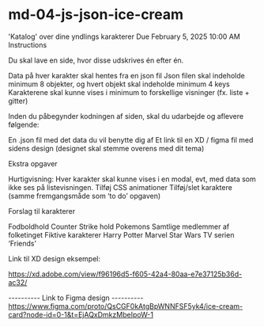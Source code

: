 # md-04-js-json-ice-cream

'Katalog' over dine yndlings karakterer
Due February 5, 2025 10:00 AM
Instructions

Du skal lave en side, hvor disse udskrives én efter én.

Data på hver karakter skal hentes fra en json fil
Json filen skal indeholde minimum 8 objekter, og hvert objekt skal indeholde minimum 4 keys
Karakterene skal kunne vises i minimum to forskellige visninger (fx. liste + gitter)

Inden du påbegynder kodningen af siden, skal du udarbejde og aflevere følgende:

En .json fil med det data du vil benytte dig af
Et link til en XD / figma fil med sidens design (designet skal stemme overens med dit tema)

Ekstra opgaver

Hurtigvisning: Hver karakter skal kunne vises i en modal, evt, med data som ikke ses på listevisningen.
Tilføj CSS animationer
Tilføj/slet karaktere (samme fremgangsmåde som ‘to do’ opgaven)

Forslag til karakterer

Fodboldhold
Counter Strike hold
Pokemons
Samtlige medlemmer af folketinget
Fiktive karakterer
Harry Potter
Marvel
Star Wars
TV serien ‘Friends’

Link til XD design eksempel:

https://xd.adobe.com/view/f96196d5-f605-42a4-80aa-e7e37125b36d-ac32/

---------- Link to Figma design ----------
https://www.figma.com/proto/QsCGF0kAtgBpWNNFSF5yk4/ice-cream-card?node-id=0-1&t=EjAQxDmkzMbeIpoW-1
